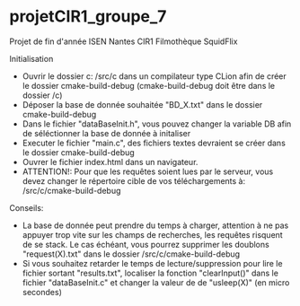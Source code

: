 # projetCIR1_groupe_7
Projet de fin d'année ISEN Nantes CIR1
Filmothèque SquidFlix

Initialisation
- Ouvrir le dossier c: /src/c dans un compilateur type CLion afin de créer le dossier cmake-build-debug (cmake-build-debug doit être dans le dossier /c)
- Déposer la base de donnée souhaitée "BD_X.txt" dans le dossier cmake-build-debug 
- Dans le fichier "dataBaseInit.h", vous pouvez changer la variable DB afin de séléctionner la base de donnée à initaliser
- Executer le fichier "main.c", des fichiers textes devraient se créer dans le dossier cmake-build-debug
- Ouvrer le fichier index.html dans un navigateur. 
- ATTENTION!: Pour que les requêtes soient lues par le serveur, vous devez changer le répertoire cible de vos téléchargements à: /src/c/cmake-build-debug

Conseils:
- La base de donnée peut prendre du temps à charger, attention à ne pas appuyer trop vite sur les champs de recherches, les requêtes risquent de se stack. Le cas échéant, vous pourrez supprimer les doublons "request(X).txt" dans le dossier /src/c/cmake-build-debug
- Si vous souhaitez retarder le temps de lecture/suppression pour lire le fichier sortant "results.txt", localiser la fonction "clearInput()" dans le fichier "dataBaseInit.c" et changer la valeur de de "usleep(X)" (en micro secondes)
